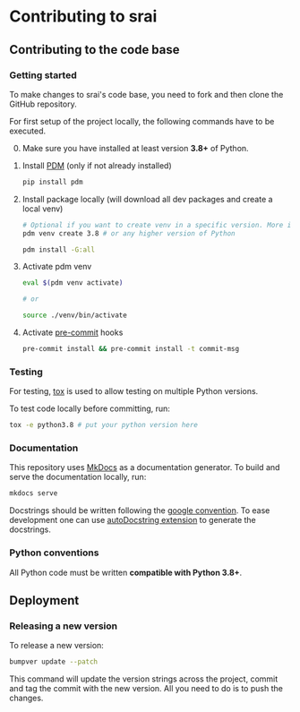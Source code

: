 <!-- Content based on https://github.com/explosion/spaCy/blob/master/CONTRIBUTING.md -->

<!-- NICE TO HAVE: https://github.com/explosion/spaCy/blob/master/extra/DEVELOPER_DOCS/Code%20Conventions.md -->

# Contributing to srai

## Contributing to the code base

### Getting started

To make changes to srai's code base, you need to fork and then clone the GitHub repository.

For first setup of the project locally, the following commands have to be executed.

0. Make sure you have installed at least version **3.8+** of Python.

1. Install [PDM](https://pdm.fming.dev/latest) (only if not already installed)

    ```sh
    pip install pdm
    ```

2. Install package locally (will download all dev packages and create a local venv)

    ```sh
    # Optional if you want to create venv in a specific version. More info: https://pdm.fming.dev/latest/usage/venv/#create-a-virtualenv-yourself
    pdm venv create 3.8 # or any higher version of Python

    pdm install -G:all
    ```

3. Activate pdm venv

    ```sh
    eval $(pdm venv activate)

    # or

    source ./venv/bin/activate
    ```

4. Activate [pre-commit](https://pre-commit.com/) hooks

    ```sh
    pre-commit install && pre-commit install -t commit-msg
    ```

### Testing

For testing, [tox](https://tox.wiki/en/latest/) is used to allow testing on multiple Python versions.

To test code locally before committing, run:

```sh
tox -e python3.8 # put your python version here
```

<!-- ### Pre-commit hooks
 This repository uses [pre-commit](https://pre-commit.com/) for managing pre-commit hooks.
 They are configured in .pre-commit-config.yaml.
 To install them use `pre-commit install && pre-commit install -t commit-msg` after initial setup with `pdm`. -->

### Documentation

This repository uses [MkDocs](https://www.mkdocs.org) as a documentation generator. To build and serve the documentation locally, run:

```bash
mkdocs serve
```

Docstrings should be written following the [google convention](https://gist.github.com/redlotus/3bc387c2591e3e908c9b63b97b11d24e). To ease development one can use [autoDocstring extension](https://marketplace.visualstudio.com/items?itemName=njpwerner.autodocstring) to generate the docstrings.

<!-- ### Fixing bugs

### Code conventions

### Pre-Commit Hooks

### Code formatting

### Code linting -->

### Python conventions

All Python code must be written **compatible with Python 3.8+**.

<!-- ## Adding tests -->

## Deployment

### Releasing a new version

To release a new version:

```sh
bumpver update --patch
```

This command will update the version strings across the project, commit and tag the commit with the new version. All you need to do is to push the changes.
